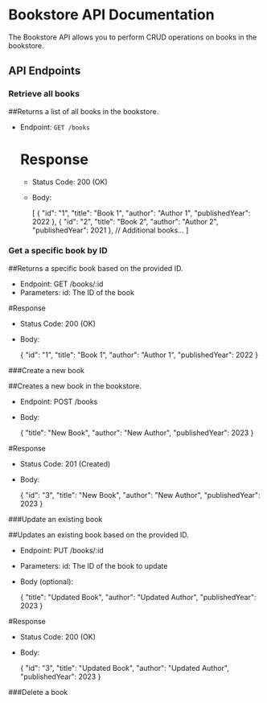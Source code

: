 # Bookstore API Documentation

The Bookstore API allows you to perform CRUD operations on books in the bookstore.

## API Endpoints

### Retrieve all books

##Returns a list of all books in the bookstore.

- Endpoint: `GET /books`

  # Response

  - Status Code: 200 (OK)
  - Body:

    [
      {
        "id": "1",
        "title": "Book 1",
        "author": "Author 1",
        "publishedYear": 2022
      },
      {
        "id": "2",
        "title": "Book 2",
        "author": "Author 2",
        "publishedYear": 2021
      },
      // Additional books...
    ]

### Get a specific book by ID

  ##Returns a specific book based on the provided ID.

  - Endpoint: GET /books/:id
   - Parameters:
          id: The ID of the book

  #Response

  - Status Code: 200 (OK)
  - Body:

    {
    "id": "1",
    "title": "Book 1",
    "author": "Author 1",
    "publishedYear": 2022
    }
  
###Create a new book

  ##Creates a new book in the bookstore.

  - Endpoint: POST /books
  - Body:

    {
    "title": "New Book",
    "author": "New Author",
    "publishedYear": 2023
    }

  #Response

  - Status Code: 201 (Created)
  - Body:
  
     {
    "id": "3",
    "title": "New Book",
    "author": "New Author",
    "publishedYear": 2023
    }

###Update an existing book

  ##Updates an existing book based on the provided ID.

  - Endpoint: PUT /books/:id
  - Parameters:
        id: The ID of the book to update
  - Body (optional):

     {
    "title": "Updated Book",
    "author": "Updated Author",
    "publishedYear": 2023
     }
  
  #Response

  - Status Code: 200 (OK)
  - Body:

     {
    "id": "3",
    "title": "Updated Book",
    "author": "Updated Author",
    "publishedYear": 2023
    }

###Delete a book
        
